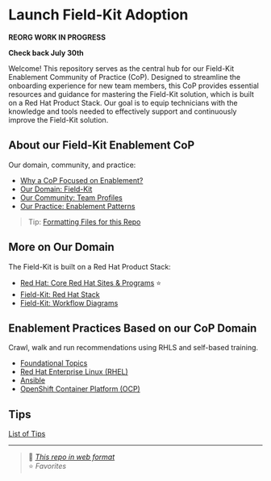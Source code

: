 # Launch Field-Kit Adoption

**REORG WORK IN PROGRESS**

**Check back July 30th**

Welcome! This repository serves as the central hub for our Field-Kit Enablement Community of Practice (CoP). Designed to streamline the onboarding experience for new team members, this CoP provides essential resources and guidance for mastering the Field-Kit solution, which is built on a Red Hat Product Stack. Our goal is to equip technicians with the knowledge and tools needed to effectively support and continuously improve the Field-Kit solution.

## About our Field-Kit Enablement CoP

Our domain, community, and practice:

* [Why a CoP Focused on Enablement?](./about/aboutCoP.md)
* [Our Domain: Field-Kit](./about/aboutDomain.md)
* [Our Community: Team Profiles](./about/aboutCommunity.md)
* [Our Practice: Enablement Patterns](./about/aboutPractice.md)

> Tip: [Formatting Files for this Repo](./about/aboutFormat.md)

## More on Our Domain

The Field-Kit is built on a Red Hat Product Stack:

* [Red Hat: Core Red Hat Sites & Programs](./about/aboutRHResources.md) :star:
* [Field-Kit: Red Hat Stack](./arch/aboutArch.md)
* [Field-Kit: Workflow Diagrams](./workflow/aboutWorkflow.md)

## Enablement Practices Based on our CoP Domain

Crawl, walk and run recommendations using RHLS and self-based training.

* [Foundational Topics](./foundation/foundation.md)
* [Red Hat Enterprise Linux (RHEL)](./rhel/rhel.md)
* [Ansible](./ansible/ansible.md)
* [OpenShift Container Platform (OCP)](./ocp/ocp.md)

## Tips

[List of Tips](./tips/aboutTips.md)

---
> :link: *[This repo in web format](https://ppremru.github.io/LaunchFieldKitAdoption/)*  
> :star: *Favorites*

